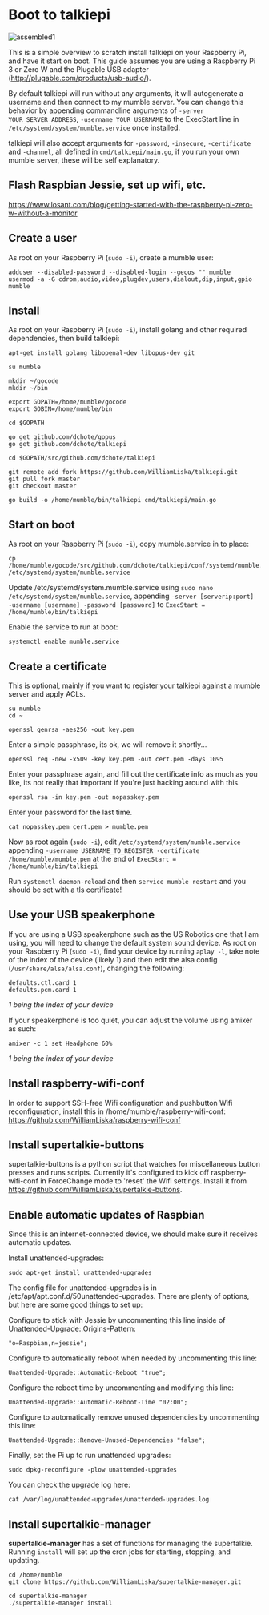 # Boot to talkiepi
![assembled1](talkiepi_assembled_1.jpg "Assembled talkiepi 1")

This is a simple overview to scratch install talkiepi on your Raspberry Pi, and have it start on boot.  This guide assumes you are using a Raspberry Pi 3 or Zero W and the Plugable USB adapter (http://plugable.com/products/usb-audio/).


By default talkiepi will run without any arguments, it will autogenerate a username and then connect to my mumble server.
You can change this behavior by appending commandline arguments of `-server YOUR_SERVER_ADDRESS`, `-username YOUR_USERNAME` to the ExecStart line in `/etc/systemd/system/mumble.service` once installed.

talkiepi will also accept arguments for `-password`, `-insecure`, `-certificate` and `-channel`, all defined in `cmd/talkiepi/main.go`, if you run your own mumble server, these will be self explanatory.

## Flash Raspbian Jessie, set up wifi, etc.
https://www.losant.com/blog/getting-started-with-the-raspberry-pi-zero-w-without-a-monitor

## Create a user

As root on your Raspberry Pi (`sudo -i`), create a mumble user:
```
adduser --disabled-password --disabled-login --gecos "" mumble
usermod -a -G cdrom,audio,video,plugdev,users,dialout,dip,input,gpio mumble
```

## Install

As root on your Raspberry Pi (`sudo -i`), install golang and other required dependencies, then build talkiepi:
```
apt-get install golang libopenal-dev libopus-dev git

su mumble

mkdir ~/gocode
mkdir ~/bin

export GOPATH=/home/mumble/gocode
export GOBIN=/home/mumble/bin

cd $GOPATH

go get github.com/dchote/gopus
go get github.com/dchote/talkiepi

cd $GOPATH/src/github.com/dchote/talkiepi

git remote add fork https://github.com/WilliamLiska/talkiepi.git
git pull fork master
git checkout master

go build -o /home/mumble/bin/talkiepi cmd/talkiepi/main.go
```


## Start on boot

As root on your Raspberry Pi (`sudo -i`), copy mumble.service in to place:
```
cp /home/mumble/gocode/src/github.com/dchote/talkiepi/conf/systemd/mumble.service /etc/systemd/system/mumble.service
```

Update /etc/systemd/system.mumble.service using `sudo nano /etc/systemd/system/mumble.service`, appending `-server [serverip:port] -username [username] -password [password]` to `ExecStart = /home/mumble/bin/talkiepi`

Enable the service to run at boot:
```
systemctl enable mumble.service
```

## Create a certificate

This is optional, mainly if you want to register your talkiepi against a mumble server and apply ACLs.
```
su mumble
cd ~

openssl genrsa -aes256 -out key.pem
```

Enter a simple passphrase, its ok, we will remove it shortly...

```
openssl req -new -x509 -key key.pem -out cert.pem -days 1095
```

Enter your passphrase again, and fill out the certificate info as much as you like, its not really that important if you're just hacking around with this.

```
openssl rsa -in key.pem -out nopasskey.pem
```

Enter your password for the last time.

```
cat nopasskey.pem cert.pem > mumble.pem
```

Now as root again (`sudo -i`), edit `/etc/systemd/system/mumble.service` appending `-username USERNAME_TO_REGISTER -certificate /home/mumble/mumble.pem` at the end of `ExecStart = /home/mumble/bin/talkiepi`

Run `systemctl daemon-reload` and then `service mumble restart` and you should be set with a tls certificate!


## Use your USB speakerphone

If you are using a USB speakerphone such as the US Robotics one that I am using, you will need to change the default system sound device.
As root on your Raspberry Pi (`sudo -i`), find your device by running `aplay -l`, take note of the index of the device (likely 1) and then edit the alsa config (`/usr/share/alsa/alsa.conf`), changing the following:
```
defaults.ctl.card 1
defaults.pcm.card 1
```
_1 being the index of your device_


If your speakerphone is too quiet, you can adjust the volume using amixer as such:
```
amixer -c 1 set Headphone 60%
```
_1 being the index of your device_

## Install raspberry-wifi-conf

In order to support SSH-free Wifi configuration and pushbutton Wifi reconfiguration, install this in /home/mumble/raspberry-wifi-conf: https://github.com/WilliamLiska/raspberry-wifi-conf

## Install supertalkie-buttons

supertalkie-buttons is a python script that watches for miscellaneous button presses and runs scripts.  Currently it's configured to kick off raspberry-wifi-conf in ForceChange mode to 'reset' the Wifi settings.  Install it from https://github.com/WilliamLiska/supertalkie-buttons.

## Enable automatic updates of Raspbian

Since this is an internet-connected device, we should make sure it receives automatic updates.

Install unattended-upgrades:
```
sudo apt-get install unattended-upgrades
```
The config file for unattended-upgrades is in /etc/apt/apt.conf.d/50unattended-upgrades.  There are plenty of options, but here are some good things to set up:

Configure to stick with Jessie by uncommenting this line inside of Unattended-Upgrade::Origins-Pattern:
```
"o=Raspbian,n=jessie";
```

Configure to automatically reboot when needed by uncommenting this line:
```
Unattended-Upgrade::Automatic-Reboot "true";
```

Configure the reboot time by uncommenting and modifying this line:
```
Unattended-Upgrade::Automatic-Reboot-Time "02:00";
```

Configure to automatically remove unused dependencies by uncommenting this line:
```
Unattended-Upgrade::Remove-Unused-Dependencies "false";
```

Finally, set the Pi up to run unattended upgrades:
```
sudo dpkg-reconfigure -plow unattended-upgrades
```

You can check the upgrade log here:
```
cat /var/log/unattended-upgrades/unattended-upgrades.log
```
## Install supertalkie-manager
**supertalkie-manager** has a set of functions for managing the supertalkie.  Running `install` will set up the cron jobs for starting, stopping, and updating.
```
cd /home/mumble
git clone https://github.com/WilliamLiska/supertalkie-manager.git

cd supertalkie-manager
./supertalkie-manager install
```
